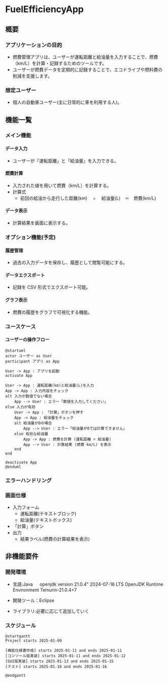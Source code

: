 # FuelEfficiencyApp

## 概要

### アプリケーションの目的

- 燃費管理アプリは、ユーザーが運転距離と給油量を入力することで、燃費（km/L）を計算・記録するためのツールです。
- ユーザーが燃費データを定期的に記録することで、エコドライブや燃料費の削減を支援します。

### 想定ユーザー

- 個人の自動車ユーザー(主に日常的に車を利用する人)。

## 機能一覧

### メイン機能

#### データ入力

- ユーザーが「運転距離」と「給油量」を入力できる。

#### 燃費計算

- 入力された値を用いて燃費（km/L）を計算する。
- 計算式
  - 前回の給油から走行した距離(km)　 ÷ 　給油量(L)　＝　燃費(km/L)

#### データ表示

- 計算結果を画面に表示する。

### オプション機能(予定)

#### 履歴管理

- 過去の入力データを保存し、履歴として閲覧可能にする。

#### データエクスポート

- 記録を CSV 形式でエクスポート可能。

#### グラフ表示

- 燃費の履歴をグラフで可視化する機能。

### ユースケース

#### ユーザーの操作フロー

```plantuml
@startuml
actor ユーザー as User
participant アプリ as App

User -> App : アプリを起動
activate App

User -> App : 運転距離(km)と給油量(L)を入力
App -> App : 入力内容をチェック
alt 入力が数値でない場合
    App --> User : エラー「数値を入力してください」
else 入力が有効
    User -> App : 「計算」ボタンを押す
    App -> App : 給油量をチェック
    alt 給油量が0の場合
        App --> User : エラー「給油量が0では計算できません」
    else 有効な給油量
        App -> App : 燃費を計算 (運転距離 ÷ 給油量)
        App --> User : 計算結果 (燃費 km/L) を表示
    end
end

deactivate App
@enduml

```

### エラーハンドリング

### 画面仕様

- 入力フォーム
  - 運転距離(テキストブロック)
  - 給油量(テキストボックス)
- 「計算」ボタン
- 出力
  - 結果ラベル(燃費の計算結果を表示)

## 非機能要件

### 開発環境

- 言語:Java 　
  openjdk version 21.0.4" 2024-07-16 LTS
  OpenJDK Runtime Environment Temurin-21.0.4+7

- 開発ツール：Eclipse
- ライブラリ:必要に応じて追加していく

### スケジュール

```plantuml
@startgantt
Project starts 2025-01-09

[機能仕様書作成] starts 2025-01-11 and ends 2025-01-11
[コンソール版実装] starts 2025-01-11 and ends 2025-01-12
[GUI版実装] starts 2025-01-13 and ends 2025-01-15
[テスト] starts 2025-01-16 and ends 2025-01-16

@endgantt
```
